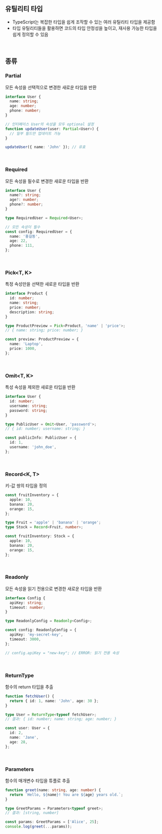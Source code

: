 ## 유틸리티 타입

- TypeScript는 복잡한 타입을 쉽게 조작할 수 있는 여러 유틸리티 타입을 제공함
- 타입 유틸리티들을 활용하면 코드의 타입 안정성을 높이고, 재사용 가능한 타입을 쉽게 정의할 수 있음

<br/>

## 종류

### Partial<T>

모든 속성을 선택적으로 변경한 새로운 타입을 반환

```typescript
interface User {
  name: string;
  age: number;
  phone: number;
}

// 인터페이스 User의 속성을 모두 optional 설정
function updateUser(user: Partial<User>) {
  // 일부 필드만 업데이트 가능
}

updateUser({ name: 'John' }); // 유효
```

<br/>

### Required<T>

모든 속성을 필수로 변경한 새로운 타입을 반환

```typescript
interface User {
  name?: string;
  age?: number;
  phone?: number;
}

type RequiredUser = Required<User>;

// 모든 속성이 필수
const config: RequiredUser = {
  name: '홍길동',
  age: 22,
  phone: 111,
};
```

<br/>

### Pick<T, K>

특정 속성만을 선택한 새로운 타입을 반환

```typescript
interface Product {
  id: number;
  name: string;
  price: number;
  description: string;
}

type ProductPreview = Pick<Product, 'name' | 'price'>;
// { name: string; price: number; }

const preview: ProductPreview = {
  name: 'Laptop',
  price: 1000,
};
```

<br/>

### Omit<T, K>

특성 속성을 제외한 새로운 타입을 반환

```typescript
interface User {
  id: number;
  username: string;
  password: string;
}

type PublicUser = Omit<User, 'password'>;
// { id: number; username: string; }

const publicInfo: PublicUser = {
  id: 1,
  username: 'john_doe',
};
```

<br/>

### Record<K, T>

키-값 쌍의 타입을 정의

```typescript
const fruitInventory = {
  apple: 10,
  banana: 20,
  orange: 15,
};

type Fruit = 'apple' | 'banana' | 'orange';
type Stock = Record<Fruit, number>;

const fruitInventory: Stock = {
  apple: 10,
  banana: 20,
  orange: 15,
};
```

<br/>

### Readonly<T>

모든 속성을 읽기 전용으로 변경한 새로운 타입을 반환

```typescript
interface Config {
  apiKey: string;
  timeout: number;
}

type ReadonlyConfig = Readonly<Config>;

const config: ReadonlyConfig = {
  apiKey: 'my-secret-key',
  timeout: 3000,
};

// config.apiKey = "new-key"; // ERROR: 읽기 전용 속성
```

<br/>

### ReturnType<T>

함수의 return 타입을 추출

```typescript
function fetchUser() {
  return { id: 1, name: 'John', age: 30 };
}

type User = ReturnType<typeof fetchUser>;
// 결과: { id: number; name: string; age: number; }

const user: User = {
  id: 2,
  name: 'Jane',
  age: 28,
};
```

<br/>

### Parameters<T>

함수의 매개변수 타입을 튜플로 추출

```typescript
function greet(name: string, age: number) {
  return `Hello, ${name}! You are ${age} years old.`;
}

type GreetParams = Parameters<typeof greet>;
// 결과: [string, number]

const params: GreetParams = ['Alice', 25];
console.log(greet(...params));
```
